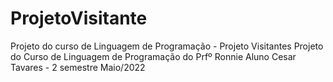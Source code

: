 # ProjetoVisitante
Projeto do curso de Linguagem de Programação -  Projeto Visitantes
Projeto do Curso de Linguagem de Programação do Prfº Ronnie
Aluno Cesar Tavares - 2 semestre 
Maio/2022
